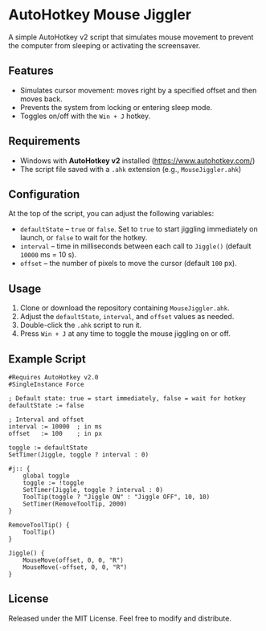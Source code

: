 # AutoHotkey Mouse Jiggler

A simple AutoHotkey v2 script that simulates mouse movement to prevent the computer from sleeping or activating the screensaver.

## Features

- Simulates cursor movement: moves right by a specified offset and then moves back.
- Prevents the system from locking or entering sleep mode.
- Toggles on/off with the `Win + J` hotkey.

## Requirements

- Windows with **AutoHotkey v2** installed (https://www.autohotkey.com/)
- The script file saved with a `.ahk` extension (e.g., `MouseJiggler.ahk`)

## Configuration

At the top of the script, you can adjust the following variables:

- `defaultState` – `true` or `false`. Set to `true` to start jiggling immediately on launch, or `false` to wait for the hotkey.
- `interval` – time in milliseconds between each call to `Jiggle()` (default `10000` ms = 10 s).
- `offset` – the number of pixels to move the cursor (default `100` px).

## Usage

1. Clone or download the repository containing `MouseJiggler.ahk`.
2. Adjust the `defaultState`, `interval`, and `offset` values as needed.
3. Double-click the `.ahk` script to run it.
4. Press `Win + J` at any time to toggle the mouse jiggling on or off.

## Example Script

```ahk
#Requires AutoHotkey v2.0
#SingleInstance Force

; Default state: true = start immediately, false = wait for hotkey
defaultState := false

; Interval and offset
interval := 10000  ; in ms
offset   := 100    ; in px

toggle := defaultState
SetTimer(Jiggle, toggle ? interval : 0)

#j:: {
    global toggle
    toggle := !toggle
    SetTimer(Jiggle, toggle ? interval : 0)
    ToolTip(toggle ? "Jiggle ON" : "Jiggle OFF", 10, 10)
    SetTimer(RemoveToolTip, 2000)
}

RemoveToolTip() {
    ToolTip()
}

Jiggle() {
    MouseMove(offset, 0, 0, "R")
    MouseMove(-offset, 0, 0, "R")
}
```

## License

Released under the MIT License. Feel free to modify and distribute.

